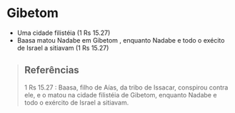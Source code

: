 # Gibetom
- Uma cidade filistéia (1 Rs 15.27)
- Baasa matou Nadabe em Gibetom , enquanto Nadabe e todo o exécito de Israel a sitiavam (1 Rs 15.27)

> ## Referências
> 1 Rs 15.27 : Baasa, filho de Aías, da tribo de Issacar, conspirou contra ele, e o matou na cidade filistéia de Gibetom, enquanto Nadabe e todo o exército de Israel a sitiavam.